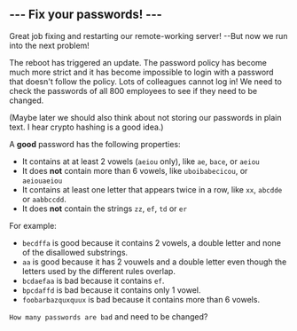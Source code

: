## --- Fix your passwords! ---

Great job fixing and restarting our remote-working server! --But now we run into the next problem!

The reboot has triggered an update. The password policy has become much more strict and it has become impossible to login with a password that doesn't follow the policy. Lots of colleagues cannot log in! We need to check the passwords of all 800 employees to see if they need to be changed.

(Maybe later we should also think about not storing our passwords in plain text. I hear crypto hashing is a good idea.)

A **good** password has the following properties:

- It contains at at least 2 vowels (`aeiou` only), like `ae`, `bace`, or `aeiou`
- It does **not** contain more than 6 vowels, like `uboibabecicou`, or `aeiouaeiou`
- It contains at least one letter that appears twice in a row, like `xx`, `abcdde` or `aabbccdd`.
- It does **not** contain the strings `zz`, `ef`, `td` or `er`


For example:

- `becdffa` is good because it contains 2 vowels, a double letter and none of the disallowed substrings.
- `aa` is good because it has 2 vouwels and a double letter even though the letters used by the different rules overlap.
- `bcdaefaa` is bad because it contains `ef`.
- `bpcdaffd` is bad because it contains only 1 vowel.
- `foobarbazquxquux` is bad because it contains more than 6 vowels.

`How many passwords are bad` and need to be changed?
